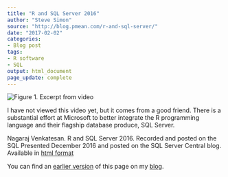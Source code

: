 ```yaml
---
title: "R and SQL Server 2016"
author: "Steve Simon"
source: "http://blog.pmean.com/r-and-sql-server/"
date: "2017-02-02"
categories:
- Blog post
tags:
- R software
- SQL
output: html_document
page_update: complete
---
```


![Figure 1. Excerpt from video](http://www.pmean.com/new-images/17/r-and-sql-server01.png)

<div class="notes">

I have not viewed this video yet, but it comes from a good friend. There is a substantial effort at Microsoft to better integrate the R programming language and their flagship database produce, SQL Server.

Nagaraj Venkatesan. R and SQL Server 2016. Recorded and posted on the SQL Presented December 2016 and posted on the SQL Server Central blog. Available in [html format][ven1]


You can find an [earlier version][sim1] of this page on my [blog][sim2].

[sim1]: http://blog.pmean.com/r-and-sql-server/
[sim2]: http://blog.pmean.com
[ven1]: http://www.sqlservercentral.com/blogs/sql-and-sql-only/2016/12/22/r-and-sql-server-2016/

</div>